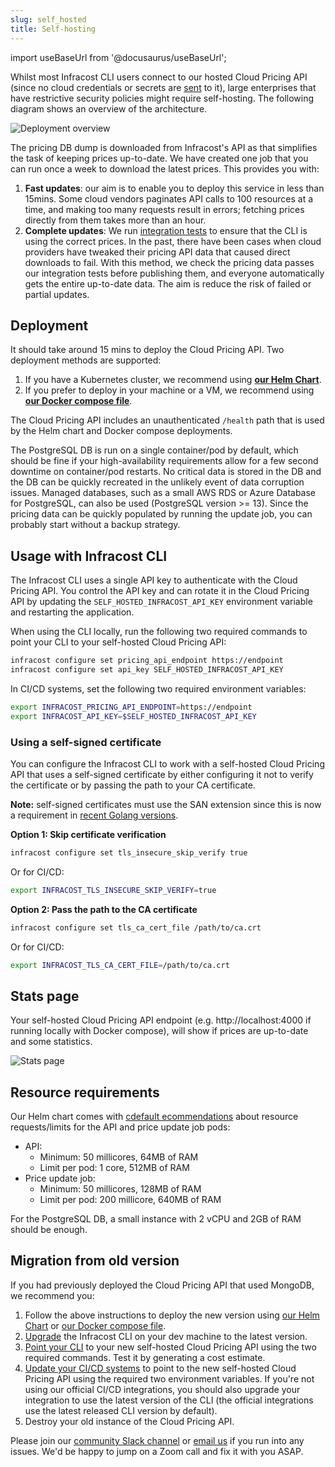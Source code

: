 ```yaml
---
slug: self_hosted
title: Self-hosting
---
```


import useBaseUrl from '@docusaurus/useBaseUrl';

Whilst most Infracost CLI users connect to our hosted Cloud Pricing API (since no cloud credentials or secrets are [sent](/docs/faq/#what-data-is-sent-to-the-cloud-pricing-api) to it), large enterprises that have restrictive security policies might require self-hosting. The following diagram shows an overview of the architecture.

![Deployment overview](/img/docs/cloud_pricing_api/deployment_overview.png "Deployment overview")

The pricing DB dump is downloaded from Infracost's API as that simplifies the task of keeping prices up-to-date. We have created one job that you can run once a week to download the latest prices. This provides you with:
1. **Fast updates**: our aim is to enable you to deploy this service in less than 15mins. Some cloud vendors paginates API calls to 100 resources at a time, and making too many requests result in errors; fetching prices directly from them takes more than an hour.
2. **Complete updates**: We run [integration tests](https://github.com/infracost/infracost/actions) to ensure that the CLI is using the correct prices. In the past, there have been cases when cloud providers have tweaked their pricing API data that caused direct downloads to fail. With this method, we check the pricing data passes our integration tests before publishing them, and everyone automatically gets the entire up-to-date data. The aim is reduce the risk of failed or partial updates.

## Deployment

It should take around 15 mins to deploy the Cloud Pricing API. Two deployment methods are supported:
1. If you have a Kubernetes cluster, we recommend using **[our Helm Chart](https://github.com/infracost/helm-charts/tree/master/charts/cloud-pricing-api)**.
2. If you prefer to deploy in your machine or a VM, we recommend using [**our Docker compose file**](https://github.com/infracost/cloud-pricing-api#docker-compose).

The Cloud Pricing API includes an unauthenticated `/health` path that is used by the Helm chart and Docker compose deployments.

The PostgreSQL DB is run on a single container/pod by default, which should be fine if your high-availability requirements allow for a few second downtime on container/pod restarts. No critical data is stored in the DB and the DB can be quickly recreated in the unlikely event of data corruption issues. Managed databases, such as a small AWS RDS or Azure Database for PostgreSQL, can also be used (PostgreSQL version >= 13). Since the pricing data can be quickly populated by running the update job, you can probably start without a backup strategy.

## Usage with Infracost CLI

The Infracost CLI uses a single API key to authenticate with the Cloud Pricing API. You control the API key and can rotate it in the Cloud Pricing API by updating the `SELF_HOSTED_INFRACOST_API_KEY` environment variable and restarting the application.

When using the CLI locally, run the following two required commands to point your CLI to your self-hosted Cloud Pricing API:
```sh
infracost configure set pricing_api_endpoint https://endpoint
infracost configure set api_key SELF_HOSTED_INFRACOST_API_KEY
```

In CI/CD systems, set the following two required environment variables:
```sh
export INFRACOST_PRICING_API_ENDPOINT=https://endpoint
export INFRACOST_API_KEY=$SELF_HOSTED_INFRACOST_API_KEY
```

### Using a self-signed certificate

You can configure the Infracost CLI to work with a self-hosted Cloud Pricing API that uses a self-signed certificate by either configuring it not to verify the certificate or by passing the path to your CA certificate.

**Note:** self-signed certificates must use the SAN extension since this is now a requirement in [recent Golang versions](https://go.dev/doc/go1.15#commonname).

**Option 1: Skip certificate verification**
```sh
infracost configure set tls_insecure_skip_verify true
```

Or for CI/CD:
```sh
export INFRACOST_TLS_INSECURE_SKIP_VERIFY=true
```

**Option 2: Pass the path to the CA certificate**
```sh
infracost configure set tls_ca_cert_file /path/to/ca.crt
```

Or for CI/CD:
```sh
export INFRACOST_TLS_CA_CERT_FILE=/path/to/ca.crt
```

## Stats page

Your self-hosted Cloud Pricing API endpoint (e.g. http://localhost:4000 if running locally with Docker compose), will show if prices are up-to-date and some statistics.

![Stats page](/img/docs/cloud_pricing_api/stats_page.png "Stats page")

## Resource requirements

Our Helm chart comes with [cdefault ecommendations](https://github.com/infracost/helm-charts/blob/master/charts/cloud-pricing-api/values.yaml) about resource requests/limits for the API and price update job pods:
- API:
  - Minimum: 50 millicores, 64MB of RAM
  - Limit per pod: 1 core, 512MB of RAM
- Price update job:
  - Minimum: 50 millicores, 128MB of RAM
  - Limit per pod: 200 millicore, 640MB of RAM

For the PostgreSQL DB, a small instance with 2 vCPU and 2GB of RAM should be enough.

## Migration from old version

If you had previously deployed the Cloud Pricing API that used MongoDB, we recommend you:
1. Follow the above instructions to deploy the new version using [our Helm Chart](https://github.com/infracost/helm-charts/tree/master/charts/cloud-pricing-api) or [our Docker compose file](https://github.com/infracost/cloud-pricing-api#docker-compose).
2. [Upgrade](/docs/#1-install-infracost) the Infracost CLI on your dev machine to the latest version.
3. [Point your CLI](#usage-with-infracost-cli) to your new self-hosted Cloud Pricing API using the two required commands. Test it by generating a cost estimate.
4. [Update your CI/CD systems](#usage-with-infracost-cli) to point to the new self-hosted Cloud Pricing API using the required two environment variables. If you're not using our official CI/CD integrations, you should also upgrade your integration to use the latest version of the CLI (the official integrations use the latest released CLI version by default).
5. Destroy your old instance of the Cloud Pricing API.

Please join our [community Slack channel](https://www.infracost.io/community-chat) or [email us](mailto:hello@infracost.io) if you run into any issues. We'd be happy to jump on a Zoom call and fix it with you ASAP.
